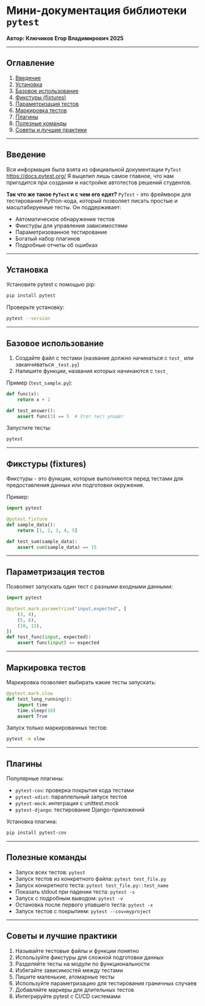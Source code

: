 # Мини-документация библиотеки `pytest`
**Автор: Ключиков Егор Владимирович 2025**

---

## Оглавление
1. [Введение](#введение)
2. [Установка](#установка)
3. [Базовое использование](#базовое-использование)
4. [Фикстуры (fixtures)](#фикстуры-fixtures)
5. [Параметризация тестов](#параметризация-тестов)
6. [Маркировка тестов](#маркировка-тестов)
7. [Плагины](#плагины)
8. [Полезные команды](#полезные-команды)
9. [Советы и лучшие практики](#советы-и-лучшие-практики)

---

## Введение

Вся информация была взята из официальной документации `PyTest` https://docs.pytest.org/
Я выцепил лишь самое главное, что нам пригодится при создании и настройке автотестов решений студентов.

**Так что же такое `PyTest` и с чем его едят?**
`PyTest` - это фреймворк для тестирования Python-кода, который позволяет писать простые и масштабируемые тесты. Он поддерживает:
- Автоматическое обнаружение тестов
- Фикстуры для управления зависимостями
- Параметризованное тестирование
- Богатый набор плагинов
- Подробные отчеты об ошибках

---

## Установка

Установите pytest с помощью pip:

```bash
pip install pytest
```

Проверьте установку:

```bash
pytest --version
```

---

## Базовое использование

1. Создайте файл с тестами (название должно начинаться с `test_` или заканчиваться `_test.py`)
2. Напишите функции, названия которых начинаются с `test_`

Пример (`test_sample.py`):

```python
def func(x):
    return x + 1

def test_answer():
    assert func(3) == 5  # Этот тест упадёт
```

Запустите тесты:

```bash
pytest
```

---

## Фикстуры (fixtures)

Фикстуры - это функции, которые выполняются перед тестами для предоставления данных или подготовки окружения.

Пример:

```python
import pytest

@pytest.fixture
def sample_data():
    return [1, 2, 3, 4, 5]

def test_sum(sample_data):
    assert sum(sample_data) == 15
```

---

## Параметризация тестов

Позволяет запускать один тест с разными входными данными:

```python
import pytest

@pytest.mark.parametrize("input,expected", [
    (3, 4),
    (5, 6),
    (10, 11),
])
def test_func(input, expected):
    assert func(input) == expected
```

---

## Маркировка тестов

Маркировка позволяет выбирать какие тесты запускать:

```python
@pytest.mark.slow
def test_long_running():
    import time
    time.sleep(10)
    assert True
```

Запуск только маркированных тестов:

```bash
pytest -m slow
```

---

## Плагины

Популярные плагины:
- `pytest-cov`: проверка покрытия кода тестами
- `pytest-xdist`: параллельный запуск тестов
- `pytest-mock`: интеграция с unittest.mock
- `pytest-django`: тестирование Django-приложений

Установка плагина:

```bash
pip install pytest-cov
```

---

## Полезные команды

- Запуск всех тестов: `pytest`
- Запуск тестов из конкретного файла: `pytest test_file.py`
- Запуск конкретного теста: `pytest test_file.py::test_name`
- Показать stdout при падении теста: `pytest -s`
- Запуск с подробным выводом: `pytest -v`
- Остановка после первого упавшего теста: `pytest -x`
- Запуск тестов с покрытием: `pytest --cov=myproject`

---

## Советы и лучшие практики

1. Называйте тестовые файлы и функции понятно
2. Используйте фикстуры для сложной подготовки данных
3. Разделяйте тесты на модули по функциональности
4. Избегайте зависимостей между тестами
5. Пишите маленькие, атомарные тесты
6. Используйте параметризацию для тестирования граничных случаев
7. Добавляйте маркеры для длительных тестов
8. Интегрируйте pytest с CI/CD системами

